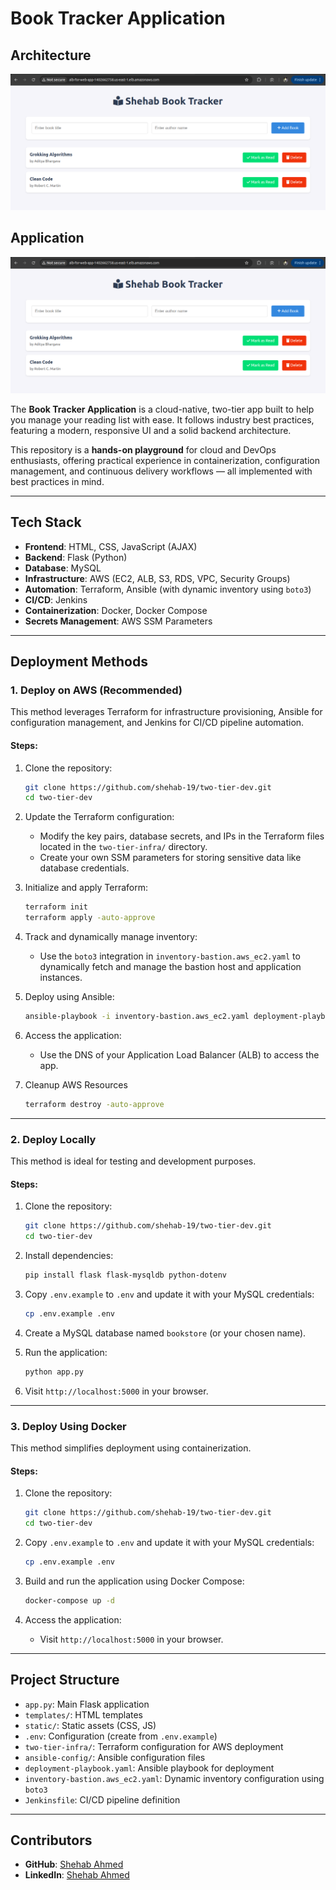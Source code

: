 # Book Tracker Application

## Architecture

![Architecture](./images/book-tracker.png)

## Application

![Book Tracker](./images/book-tracker.png)

The **Book Tracker Application** is a cloud-native, two-tier app built to help you manage your reading list with ease. It follows industry best practices, featuring a modern, responsive UI and a solid backend architecture.

This repository is a **hands-on playground** for cloud and DevOps enthusiasts, offering practical experience in containerization, configuration management, and continuous delivery workflows — all implemented with best practices in mind.

---

## Tech Stack

- **Frontend**: HTML, CSS, JavaScript (AJAX)
- **Backend**: Flask (Python)
- **Database**: MySQL
- **Infrastructure**: AWS (EC2, ALB, S3, RDS, VPC, Security Groups)
- **Automation**: Terraform, Ansible (with dynamic inventory using `boto3`)
- **CI/CD**: Jenkins
- **Containerization**: Docker, Docker Compose
- **Secrets Management**: AWS SSM Parameters

---


## Deployment Methods

### 1. Deploy on AWS (Recommended)

This method leverages Terraform for infrastructure provisioning, Ansible for configuration management, and Jenkins for CI/CD pipeline automation.

#### Steps:
1. Clone the repository:
   ```bash
   git clone https://github.com/shehab-19/two-tier-dev.git
   cd two-tier-dev
   ```

2. Update the Terraform configuration:
   - Modify the key pairs, database secrets, and IPs in the Terraform files located in the `two-tier-infra/` directory.
   - Create your own SSM parameters for storing sensitive data like database credentials.

3. Initialize and apply Terraform:
   ```bash
   terraform init
   terraform apply -auto-approve
   ```

4. Track and dynamically manage inventory:
   - Use the `boto3` integration in `inventory-bastion.aws_ec2.yaml` to dynamically fetch and manage the bastion host and application instances.

5. Deploy using Ansible:
   ```bash
   ansible-playbook -i inventory-bastion.aws_ec2.yaml deployment-playbook.yaml -vv
   ```

6. Access the application:
   - Use the DNS of your Application Load Balancer (ALB) to access the app.

7. Cleanup AWS Resources
    ```bash
    terraform destroy -auto-approve
    ```
---

### 2. Deploy Locally

This method is ideal for testing and development purposes.

#### Steps:
1. Clone the repository:
   ```bash
   git clone https://github.com/shehab-19/two-tier-dev.git
   cd two-tier-dev
   ```

2. Install dependencies:
   ```bash
   pip install flask flask-mysqldb python-dotenv
   ```

3. Copy `.env.example` to `.env` and update it with your MySQL credentials:
   ```bash
   cp .env.example .env
   ```

4. Create a MySQL database named `bookstore` (or your chosen name).

5. Run the application:
   ```bash
   python app.py
   ```

6. Visit `http://localhost:5000` in your browser.

---

### 3. Deploy Using Docker

This method simplifies deployment using containerization.

#### Steps:
1. Clone the repository:
   ```bash
   git clone https://github.com/shehab-19/two-tier-dev.git
   cd two-tier-dev
   ```

2. Copy `.env.example` to `.env` and update it with your MySQL credentials:
   ```bash
   cp .env.example .env
   ```

3. Build and run the application using Docker Compose:
   ```bash
   docker-compose up -d
   ```

4. Access the application:
   - Visit `http://localhost:5000` in your browser.

---

## Project Structure

- `app.py`: Main Flask application
- `templates/`: HTML templates
- `static/`: Static assets (CSS, JS)
- `.env`: Configuration (create from `.env.example`)
- `two-tier-infra/`: Terraform configuration for AWS deployment
- `ansible-config/`: Ansible configuration files
- `deployment-playbook.yaml`: Ansible playbook for deployment
- `inventory-bastion.aws_ec2.yaml`: Dynamic inventory configuration using `boto3`
- `Jenkinsfile`: CI/CD pipeline definition

---

## Contributors

- **GitHub**: [Shehab Ahmed](https://github.com/shehab-19)
- **LinkedIn**: [Shehab Ahmed](https://www.linkedin.com/in/shehab-ahmed-164bbb244/)